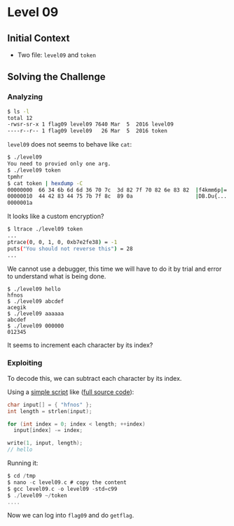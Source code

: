 # Level 09

## Initial Context

- Two file: `level09` and `token`

## Solving the Challenge

### Analyzing

```bash
$ ls -l
total 12
-rwsr-sr-x 1 flag09 level09 7640 Mar  5  2016 level09
----r--r-- 1 flag09 level09   26 Mar  5  2016 token
```

`level09` does not seems to behave like `cat`:

```bash
$ ./level09
You need to provied only one arg.
$ ./level09 token
tpmhr
$ cat token | hexdump -C
00000000  66 34 6b 6d 6d 36 70 7c  3d 82 7f 70 82 6e 83 82  |f4kmm6p|=..p.n..|
00000010  44 42 83 44 75 7b 7f 8c  89 0a                    |DB.Du{....|
0000001a
```

It looks like a custom encryption?

```bash
$ ltrace ./level09 token
...
ptrace(0, 0, 1, 0, 0xb7e2fe38) = -1
puts("You should not reverse this") = 28
...
```

We cannot use a debugger, this time we will have to do it by trial and error to understand what is being done.

```
$ ./level09 hello
hfnos
$ ./level09 abcdef
acegik
$ ./level09 aaaaaa
abcdef
$ ./level09 000000
012345
```

It seems to increment each character by its index?

### Exploiting

To decode this, we can subtract each character by its index.

Using a [simple script](./decode-simple.c) like ([full source code](./decode.c)):

```c
char input[] = { "hfnos" };
int length = strlen(input);

for (int index = 0; index < length; ++index)
  input[index] -= index;

write(1, input, length);
// hello
```

Running it:

```c
$ cd /tmp
$ nano -c level09.c # copy the content
$ gcc level09.c -o level09 -std=c99
$ ./level09 ~/token
....
```

Now we can log into `flag09` and do `getflag`.
